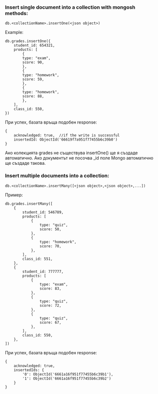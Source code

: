 ### Insert single document into a collection with mongosh methods:

    db.<collectionName>.insertOne(<json object>)

Example:

    db.grades.insertOne({
        student_id: 654321,
        products: [
            {
            type: "exam",
            score: 90,
            },
            {
            type: "homework",
            score: 59,
            },
            {
            type: "homework",
            score: 88,
            },
        ],
        class_id: 550,
    })

При успех, базата връща подобен response:

    {
        acknowledged: true,  //if the write is successful
        insertedId: ObjectId('66619f7a951f77455b6c39b0')
    }
Ако колекцията grades не съществува insertOne() ще я създаде автоматично.
Ако документът не посочва _id поле Mongo автоматично ще създаде такова.

### Insert multiple documents into a collection:

    db.<collectionName>.insertMany([<json object>,<json object>,...])

Пример:

    db.grades.insertMany([
        {
            student_id: 546789,
            products: [
                {
                    type: "quiz",
                    score: 50,
                },
                {
                    type: "homework",
                    score: 70,
                },
            ],
            class_id: 551,
        },
        {
            student_id: 777777,
            products: [
                {
                    type: "exam",
                    score: 83,
                },
                {
                    type: "quiz",
                    score: 72,
                },
                {
                    type: "quiz",
                    score: 67,
                },
            ],
            class_id: 550,
        },
    ])

При успех, базата връща подобен response:

    {
        acknowledged: true,
        insertedIds: {
            '0': ObjectId('6661a16f951f77455b6c39b1'),
            '1': ObjectId('6661a16f951f77455b6c39b2')
        }
    }